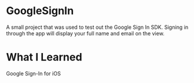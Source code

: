 # GoogleSignIn
A small project that was used to test out the Google Sign In SDK. Signing in through the app will display your full name and email on the view.

# What I Learned
Google Sign-In for iOS
